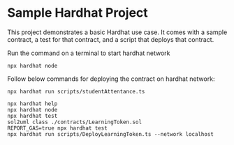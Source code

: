 # Sample Hardhat Project

This project demonstrates a basic Hardhat use case. It comes with a sample contract, a test for that contract, and a script that deploys that contract.

Run the command on a terminal to start hardhat network

```
npx hardhat node
```

Follow below commands for deploying the contract on hardhat network:

```
npx hardhat run scripts/studentAttentance.ts
```

```shell
npx hardhat help
npx hardhat node
npx hardhat test
sol2uml class ./contracts/LearningToken.sol
REPORT_GAS=true npx hardhat test
npx hardhat run scripts/DeployLearningToken.ts --network localhost
```
